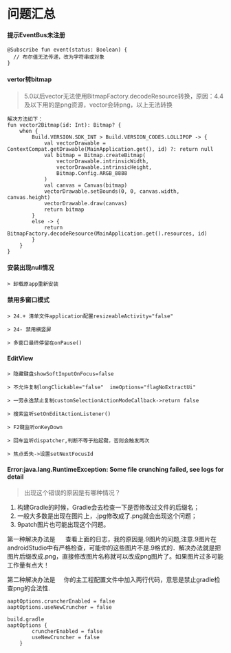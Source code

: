 # 问题汇总

#### 提示EventBus未注册
```
@Subscribe fun event(status: Boolean) {
  // 布尔值无法传递，改为字符串或对象
}
```

#### vertor转bitmap
   > 5.0以后vector无法使用BitmapFactory.decodeResource转换，原因：4.4及以下用的是png资源，vector会转png，以上无法转换
```
解决方法如下：
fun vector2Bitmap(id: Int): Bitmap? {
    when {
        Build.VERSION.SDK_INT > Build.VERSION_CODES.LOLLIPOP -> {
            val vectorDrawable = ContextCompat.getDrawable(MainApplication.get(), id) ?: return null
            val bitmap = Bitmap.createBitmap(
                vectorDrawable.intrinsicWidth,
                vectorDrawable.intrinsicHeight,
                Bitmap.Config.ARGB_8888
            )
            val canvas = Canvas(bitmap)
            vectorDrawable.setBounds(0, 0, canvas.width, canvas.height)
            vectorDrawable.draw(canvas)
            return bitmap
        }
        else -> {
            return BitmapFactory.decodeResource(MainApplication.get().resources, id)
        }
    }
}
```

#### 安装出现null情况
    > 卸载原app重新安装

#### 禁用多窗口模式
    > 24.+ 清单文件application配置resizeableActivity="false"  
    
    > 24- 禁用横竖屏  
    
    > 多窗口最终停留在onPause()

#### EditView
    > 隐藏键盘showSoftInputOnFocus=false
    
    > 不允许复制longClickable="false"  imeOptions="flagNoExtractUi"
    
    > 一劳永逸禁止复制customSelectionActionModeCallback->return false
    
    > 搜索监听setOnEditActionListener()
    
    > F2键监听onKeyDown
    
    > 回车监听dispatcher,判断不等于抬起键，否则会触发两次
    
    > 焦点丢失->设置setNextFocusId

#### Error:java.lang.RuntimeException: Some file crunching failed, see logs for detail
> 出现这个错误的原因是有哪种情况？
1. 构建Gradle的时候，Gradle会去检查一下是否修改过文件的后缀名；
2. 一般大多数是出现在图片上，.jpg修改成了.png就会出现这个问题；
3. 9patch图片也可能出现这个问题。

第一种解决办法是
     查看上面的日志，我的原因是.9图片的问题,注意.9图片在androidStudio中有严格检查，可能你的这些图片不是.9格式的．解决办法就是把图片后缀改成.png，直接修改图片名称就可以改成png图片了。如果图片过多可能工作量有点大！

第二种解决办法是
    你的主工程配置文件中加入两行代码，意思是禁止gradle检查png的合法性.
```
aaptOptions.cruncherEnabled = false
aaptOptions.useNewCruncher = false

build.gradle
aaptOptions {
        cruncherEnabled = false
		useNewCruncher = false
    }
```


